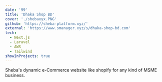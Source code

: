 ```yaml
---
date: '99'
title: 'Dhaka Shop BD'
cover: './shebaxyx.PNG'
github: 'https://sheba-platform.xyz/'
external: 'https://www.smanager.xyz/s/dhaka-shop-bd.com'
tech:
  - Next.js
  - Laravel
  - AWS
  - Tailwind
showInProjects: true
---
```


Sheba's dynamic e-Commerce website like shopify for any kind of MSME business.
